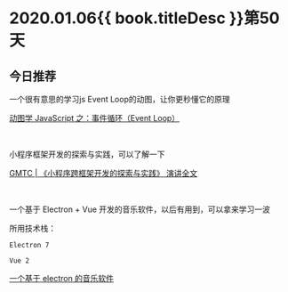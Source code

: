 # 2020.01.06{{ book.titleDesc }}第50天


## 今日推荐

一个很有意思的学习js Event Loop的动图，让你更秒懂它的原理

[动图学 JavaScript 之：事件循环（Event Loop）](https://segmentfault.com/a/1190000021445387)

<br />

小程序框架开发的探索与实践，可以了解一下

[GMTC | 《小程序跨框架开发的探索与实践》 演讲全文](https://segmentfault.com/a/1190000021466416)

<br />

一个基于 Electron + Vue 开发的音乐软件，以后有用到，可以拿来学习一波

所用技术栈：

`Electron 7`

`Vue 2`

[一个基于 electron 的音乐软件](https://github.com/lyswhut/lx-music-desktop)